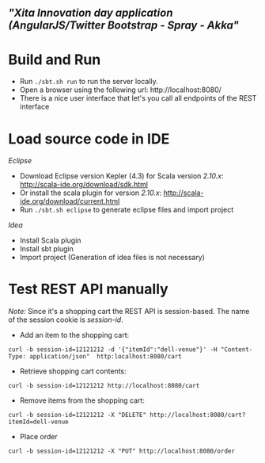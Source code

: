## _"Xita Innovation day application (AngularJS/Twitter Bootstrap - Spray - Akka"_ 

# Build and Run
- Run ```./sbt.sh run``` to run the server locally. 
- Open a browser using the following url: http://localhost:8080/ 
- There is a nice user interface that let's you call all endpoints of the REST interface

# Load source code in IDE
_Eclipse_
- Download Eclipse version Kepler (4.3) for Scala version *2.10.x*: http://scala-ide.org/download/sdk.html
- Or install the scala plugin for version *2.10.x*: http://scala-ide.org/download/current.html
- Run ```./sbt.sh eclipse``` to generate eclipse files and import project

_Idea_
- Install Scala plugin
- Install sbt plugin
- Import project (Generation of idea files is not necessary)

# Test REST API manually 
_Note:_ Since it's a shopping cart the REST API is session-based. The name of the session cookie is *session-id*.

- Add an item to the shopping cart:
```
curl -b session-id=12121212 -d '{"itemId":"dell-venue"}' -H "Content-Type: application/json"  http:localhost:8080/cart
```

- Retrieve shopping cart contents:
```
curl -b session-id=12121212 http://localhost:8080/cart
```

- Remove items from the shopping cart:
```
curl -b session-id=12121212 -X "DELETE" http://localhost:8080/cart?itemId=dell-venue
```

- Place order
```
curl -b session-id=12121212 -X "PUT" http://localhost:8080/order
```



